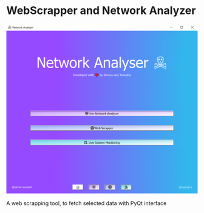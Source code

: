 # WebScrapper and Network Analyzer

<img src="https://github.com/MoonPengu/WebScrapper/blob/main/Capture.PNG"/>

A web scrapping tool, to fetch selected data with PyQt interface

